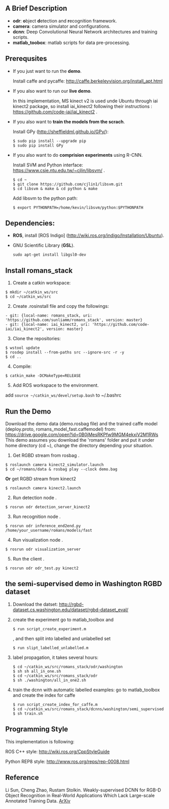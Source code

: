 ## A Brief Description
- **odr**: **o**bject **d**etection and **r**ecognition framework.
- **camera**: camera simulator and configurations.
- **dcnn**: Deep Convolutional Neural Network architectures and training scripts.
- **matlab_toobox**: matlab scripts for data pre-processing.


## Prerequsites

- If you just want to run the **demo**.

  Install caffe and pycaffe: http://caffe.berkeleyvision.org/install_apt.html

- If you also want to run our **live demo**.

  In this implementation, MS kinect v2 is used unde Ubuntu through iai kinect2 package, so install iai_kinect2 following their instructions : https://github.com/code-iai/iai_kinect2 .

- If you also want to **train the models from the scrach**.

  Install GPy (http://sheffieldml.github.io/GPy/): 
  ```
  $ sudo pip install --upgrade pip
  $ sudo pip install GPy
  ```

- If you also want to do **comprision experiments** using R-CNN.

  Install SVM and Python interface: https://www.csie.ntu.edu.tw/~cjlin/libsvm/ .
  ```
  $ cd ~
  $ git clone https://github.com/cjlin1/libsvm.git
  $ cd libsvm & make & cd python & make
  ```
  Add libsvm to the python path:
  ```
  $ export PYTHONPATH=/home/kevin/libsvm/python:$PYTHONPATH
  ```

## Dependencies:

- **ROS**, install [ROS Indigo] (http://wiki.ros.org/indigo/Installation/Ubuntu).

- GNU Scientific Library (**GSL**).
  ```
  sudo apt-get install libgsl0-dev
  ```

## Install romans_stack
1. Create a catkin workspace:
  ```
  $ mkdir ~/catkin_ws/src
  $ cd ~/catkin_ws/src
  ```

2. Create .rosinstall file and copy the followings:
  ```
  - git: {local-name: romans_stack, uri: 'https://github.com/sunliamm/romans_stack', version: master}
  - git: {local-name: iai_kinect2, uri: 'https://github.com/code-iai/iai_kinect2', version: master}
  ```
3. Clone the repositories:
  ```
  $ wstool update
  $ rosdep install --from-paths src --ignore-src -r -y
  $ cd ..
  ```
4. Compile:
  ```
  $ catkin_make -DCMakeType=RELEASE
  ```
5. Add ROS workspace to the environment.

  add `source ~/catkin_ws/devel/setup.bash` to ~/.bashrc

## Run the Demo
Download the demo data (demo.rosbag file) and the trained caffe model (deploy.proto, romans_model_fast.caffemodel) from: https://drive.google.com/open?id=0B0jMesRKPfw9MGM4ekxiV2M1RWs
This demo assumes you download the 'romans' folder and put it under home directory (cd ~), change the directory depending your situation.

1. Get RGBD stream from rosbag .
  ```
  $ roslaunch camera kinect2_simulator.launch
  $ cd ~/romans/data & rosbag play --clock demo.bag
  ```

  **Or** get RGBD stream from kinect2
  ```
  $ roslaunch camera kinect2.launch
  ```

2. Run detection node .
  ```
  $ rosrun odr detection_server_kinect2
  ```

3. Run recognition node .
  ```
  $ rosrun odr inference_end2end.py /home/your_username/romans/models/fast
  ```

4. Run visualization node .
  ```
  $ rosrun odr visualization_server
  ```

5. Run the client .
  ```
  $ rosrun odr odr_test.py kinect2
  ```
## the semi-supervised demo in Washington RGBD dataset

1. Download the datset: http://rgbd-dataset.cs.washington.edu/dataset/rgbd-dataset_eval/

2. create the experiment
   go to matlab_toolbox and 
   ```
   $ run script_create_experiment.m
   ```
   , and then split into labelled and unlabelled set
   ```
   $ run slipt_labelled_unlabelled.m
   ```

3. label propagation, it takes several hours:
   ```
   $ cd ~/catkin_ws/src/romans_stack/odr/washington
   $ sh sh all_in_one.sh
   $ cd ~/catkin_ws/src/romans_stack/odr
   $ sh ./washington/all_in_one2.sh
   ```

4. train the dcnn with automatic labelled examples:
   go to matlab_toolbox and create the index for caffe
   ```
   $ run script_create_index_for_caffe.m
   $ cd ~/catkin_ws/src/romans_stack/dcnns/washington/semi_supervised
   $ sh train.sh
   ```

## Programming Style

This implementation is following:

ROS C++ style: http://wiki.ros.org/CppStyleGuide

Python REP8 style: http://www.ros.org/reps/rep-0008.html

## Reference
Li Sun, Cheng Zhao, Rustam Stolkin. Weakly-supervised DCNN for RGB-D Object Recognition in Real-World Applications Which Lack Large-scale Annotated Training Data. [ArXiv](https://arxiv.org/abs/1703.06370)
